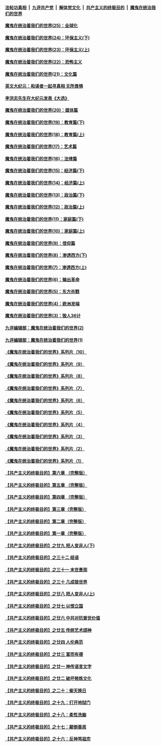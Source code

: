 

####  [法轮功真相](../../../../basic/blob/master/README.md?t=02050701) &nbsp;|&nbsp; [九评共产党](../../../../9ping.md/blob/master/README.md?t=02050701) &nbsp;|&nbsp; [解体党文化](../../../../jtdwh.md/blob/master/README.md?t=02050701)  &nbsp;|&nbsp; [共产主义的终极目的](../../../../gczydzjmd.md/blob/master/README.md?t=02050701) &nbsp;|&nbsp; [魔鬼在统治我们的世界](../../../../mgztzwmdsj.md/blob/master/README.md?t=02050701) 

#### [魔鬼在统治着我们的世界(25)：全球化](../pages/nsc422/n10788205.md?t=02050701) 

#### [魔鬼在统治着我们的世界(24)：环保主义(下)](../pages/nsc422/n10695307.md?t=02050701) 

#### [魔鬼在统治着我们的世界(23)：环保主义(上)](../pages/nsc422/n10688613.md?t=02050701) 

#### [魔鬼在统治着我们的世界(22)：恐怖主义](../pages/nsc422/n10614727.md?t=02050701) 

#### [魔鬼在统治着我们的世界(21)：文化篇](../pages/nsc422/n10597706.md?t=02050701) 

#### [英文大纪元：和读者一起寻真相 无所畏惧](../pages/nsc422/n12542027.md?t=02050701) 

#### [李洪志先生在大纪元发表《大选》](../pages/nsc422/n12534746.md?t=02050701) 

#### [魔鬼在统治着我们的世界(20)：媒体篇](../pages/nsc422/n10586579.md?t=02050701) 

#### [魔鬼在统治着我们的世界(19)：教育篇(下)](../pages/nsc422/n10564808.md?t=02050701) 

#### [魔鬼在统治着我们的世界(18)：教育篇(上)](../pages/nsc422/n10526970.md?t=02050701) 

#### [魔鬼在统治着我们的世界(17)：艺术篇](../pages/nsc422/n10499093.md?t=02050701) 

#### [魔鬼在统治着我们的世界(16)：法律篇](../pages/nsc422/n10485969.md?t=02050701) 

#### [魔鬼在统治着我们的世界(15)：经济篇(下)](../pages/nsc422/n10469975.md?t=02050701) 

#### [魔鬼在统治着我们的世界(14)：经济篇(上)](../pages/nsc422/n10457370.md?t=02050701) 

#### [魔鬼在统治着我们的世界(13)：政治篇(下)](../pages/nsc422/n10448270.md?t=02050701) 

#### [魔鬼在统治着我们的世界(12)：政治篇(上)](../pages/nsc422/n10444576.md?t=02050701) 

#### [魔鬼在统治着我们的世界(11)：家庭篇(下)](../pages/nsc422/n10440961.md?t=02050701) 

#### [魔鬼在统治着我们的世界(10)：家庭篇(上)](../pages/nsc422/n10435448.md?t=02050701) 

#### [魔鬼在统治着我们的世界(9)：信仰篇](../pages/nsc422/n10432159.md?t=02050701) 

#### [魔鬼在统治着我们的世界(8)：渗透西方(下)](../pages/nsc422/n10429603.md?t=02050701) 

#### [魔鬼在统治着我们的世界(7)：渗透西方(上)](../pages/nsc422/n10426013.md?t=02050701) 

#### [魔鬼在统治着我们的世界(6)：输出革命](../pages/nsc422/n10421536.md?t=02050701) 

#### [魔鬼在统治着我们的世界(5)：东方杀戮](../pages/nsc422/n10417707.md?t=02050701) 

#### [魔鬼在统治着我们的世界(4)：欧洲发端](../pages/nsc422/n10414890.md?t=02050701) 

#### [魔鬼在统治着我们的世界(3)：毁人36计](../pages/nsc422/n10411583.md?t=02050701) 

#### [九评编辑部：魔鬼在统治着我们的世界(2)](../pages/nsc422/n10410036.md?t=02050701) 

#### [九评编辑部：魔鬼在统治着我们的世界(1)](../pages/nsc422/n10406825.md?t=02050701) 

#### [《魔鬼在统治着我们的世界》系列片（10）](../pages/nsc422/n12292670.md?t=02050701) 

#### [《魔鬼在统治着我们的世界》系列片（9）](../pages/nsc422/n12290859.md?t=02050701) 

#### [《魔鬼在统治着我们的世界》系列片（8）](../pages/nsc422/n12287445.md?t=02050701) 

#### [《魔鬼在统治着我们的世界》系列片（7）](../pages/nsc422/n12283425.md?t=02050701) 

#### [《魔鬼在统治着我们的世界》系列片（6）](../pages/nsc422/n12282314.md?t=02050701) 

#### [《魔鬼在统治着我们的世界》系列片（5）](../pages/nsc422/n12281419.md?t=02050701) 

#### [《魔鬼在统治着我们的世界》系列片（4）](../pages/nsc422/n12274024.md?t=02050701) 

#### [《魔鬼在统治着我们的世界》系列片（3）](../pages/nsc422/n12271322.md?t=02050701) 

#### [《魔鬼在统治着我们的世界》系列片（2）](../pages/nsc422/n12269049.md?t=02050701) 

#### [《魔鬼在统治着我们的世界》系列片（1）](../pages/nsc422/n12267575.md?t=02050701) 

#### [【共产主义的终极目的】第六章 （完整版）](../pages/nsc422/n11428913.md?t=02050701) 

#### [【共产主义的终极目的】第五章 （完整版）](../pages/nsc422/n11428912.md?t=02050701) 

#### [【共产主义的终极目的】第四章 （完整版）](../pages/nsc422/n11428907.md?t=02050701) 

#### [【共产主义的终极目的】第三章（完整版）](../pages/nsc422/n11428848.md?t=02050701) 

#### [【共产主义的终极目的】第二章（完整版）](../pages/nsc422/n11428831.md?t=02050701) 

#### [【共产主义的终极目的】第一章（完整版）](../pages/nsc422/n11417651.md?t=02050701) 

#### [【共产主义的终极目的】之廿九 把人变非人(下)](../pages/nsc422/n11344140.md?t=02050701) 

#### [【共产主义的终极目的】之三十二 结语](../pages/nsc422/n11360535.md?t=02050701) 

#### [【共产主义的终极目的】之三十一 末世景观](../pages/nsc422/n11351129.md?t=02050701) 

#### [【共产主义的终极目的】之三十 几成狼世界](../pages/nsc422/n11348280.md?t=02050701) 

#### [【共产主义的终极目的】之廿八 把人变非人(上)](../pages/nsc422/n11340492.md?t=02050701) 

#### [【共产主义的终极目的】之廿七 以恨立国](../pages/nsc422/n11336944.md?t=02050701) 

#### [【共产主义的终极目的】之廿六 中共对抗普世价值](../pages/nsc422/n11324785.md?t=02050701) 

#### [【共产主义的终极目的】之廿五 传统艺术颂神](../pages/nsc422/n11296396.md?t=02050701) 

#### [【共产主义的终极目的】之廿四 人伦典范](../pages/nsc422/n11296397.md?t=02050701) 

#### [【共产主义的终极目的】之廿三 富而有德](../pages/nsc422/n11283598.md?t=02050701) 

#### [【共产主义的终极目的】之廿一 神传语言文字](../pages/nsc422/n11263265.md?t=02050701) 

#### [【共产主义的终极目的】之廿二 破坏修炼文化](../pages/nsc422/n11245728.md?t=02050701) 

#### [【共产主义的终极目的】之二十：偷天换日](../pages/nsc422/n11238846.md?t=02050701) 

#### [【共产主义的终极目的】之十九：打开地狱门](../pages/nsc422/n11206376.md?t=02050701) 

#### [【共产主义的终极目的】之十八：柔性洗脑](../pages/nsc422/n11199994.md?t=02050701) 

#### [【共产主义的终极目的】之十七：颠倒善恶](../pages/nsc422/n11179782.md?t=02050701) 

#### [【共产主义的终极目的】之十六：反神骂祖宗](../pages/nsc422/n11166798.md?t=02050701) 

